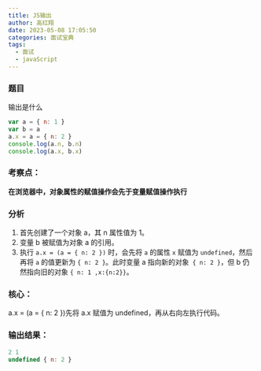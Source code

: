 ```yaml
---
title: JS输出
author: 高红翔
date: 2023-05-08 17:05:50
categories: 面试宝典
tags:
  - 面试
  - javaScript
---
```


### **题目**

输出是什么

```js
var a = { n: 1 }
var b = a
a.x = a = { n: 2 }
console.log(a.n, b.n)
console.log(a.x, b.x)
```

### 考察点：

**在浏览器中，对象属性的赋值操作会先于变量赋值操作执行**

### 分析

1. 首先创建了一个对象 a，其 n 属性值为 1。
2. 变量 b 被赋值为对象 a 的引用。
3. 执行 `a.x = (a = { n: 2 })` 时，会先将 `a` 的属性 `x` 赋值为 `undefined`，然后再将 `a` 的值更新为 `{ n: 2 }`。此时变量 a 指向新的对象` { n: 2 }`，但 b 仍然指向旧的对象 `{ n: 1 ,x:{n:2}}`。

### **核心：**

a.x = (a = { n: 2 })先将 a.x 赋值为 undefined，再从右向左执行代码。

### 输出结果：

```js
2 1
undefined { n: 2 }
```

